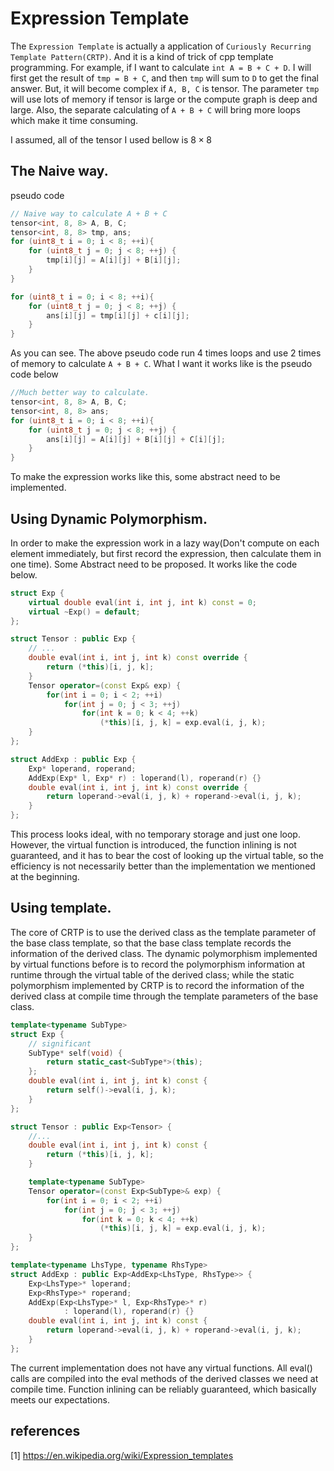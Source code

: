 Expression Template
===

The `Expression Template` is actually a application of `Curiously Recurring Template Pattern(CRTP)`. And it is a kind of trick of cpp template programming. For example, if I want to calculate `int A = B + C + D`. I will first get the result of `tmp = B + C`, and then `tmp` will sum to `D` to get the final answer. But, it will become complex if `A, B, C` is tensor. The parameter `tmp` will use lots of memory if tensor is large or the compute graph is deep and large. Also, the separate calculating of `A + B + C` will bring more loops which make it time consuming.

I assumed, all of the tensor I used bellow is $8 \times 8$

## The Naive way.

pseudo code

```cpp
// Naive way to calculate A + B + C
tensor<int, 8, 8> A, B, C;
tensor<int, 8, 8> tmp, ans;
for (uint8_t i = 0; i < 8; ++i){
    for (uint8_t j = 0; j < 8; ++j) {
        tmp[i][j] = A[i][j] + B[i][j];
    }
}

for (uint8_t i = 0; i < 8; ++i){
    for (uint8_t j = 0; j < 8; ++j) {
        ans[i][j] = tmp[i][j] + c[i][j];
    }
}
```

As you can see. The above pseudo code run 4 times loops and use 2 times of memory to calculate `A + B + C`. What I want it works like is the pseudo code below

```cpp
//Much better way to calculate.
tensor<int, 8, 8> A, B, C;
tensor<int, 8, 8> ans;
for (uint8_t i = 0; i < 8; ++i){
    for (uint8_t j = 0; j < 8; ++j) {
        ans[i][j] = A[i][j] + B[i][j] + C[i][j];
    }
}
```

To make the expression works like this, some abstract need to be implemented.

## Using Dynamic Polymorphism.

In order to make the expression work in a lazy way(Don't compute on each element immediately, but first record the expression, then calculate them in one time). Some Abstract need to be proposed. It works like the code below.

```cpp
struct Exp {
    virtual double eval(int i, int j, int k) const = 0;
    virtual ~Exp() = default;
};

struct Tensor : public Exp {
    // ...
    double eval(int i, int j, int k) const override {
        return (*this)[i, j, k];
    }
    Tensor operator=(const Exp& exp) {
        for(int i = 0; i < 2; ++i) 
            for(int j = 0; j < 3; ++j)
                for(int k = 0; k < 4; ++k)
                    (*this)[i, j, k] = exp.eval(i, j, k);
    }
};

struct AddExp : public Exp {
    Exp* loperand, roperand;
    AddExp(Exp* l, Exp* r) : loperand(l), roperand(r) {}
    double eval(int i, int j, int k) const override {
        return loperand->eval(i, j, k) + roperand->eval(i, j, k);
    }
};
```

This process looks ideal, with no temporary storage and just one loop. However, the virtual function is introduced, the function inlining is not guaranteed, and it has to bear the cost of looking up the virtual table, so the efficiency is not necessarily better than the implementation we mentioned at the beginning.

## Using template.

The core of CRTP is to use the derived class as the template parameter of the base class template, so that the base class template records the information of the derived class. The dynamic polymorphism implemented by virtual functions before is to record the polymorphism information at runtime through the virtual table of the derived class; while the static polymorphism implemented by CRTP is to record the information of the derived class at compile time through the template parameters of the base class.

```cpp
template<typename SubType>
struct Exp {
    // significant
    SubType* self(void) {
        return static_cast<SubType*>(this);
    };
    double eval(int i, int j, int k) const {
        return self()->eval(i, j, k);
    }
};

struct Tensor : public Exp<Tensor> {
    //...
    double eval(int i, int j, int k) const {
        return (*this)[i, j, k];
    }

    template<typename SubType>
    Tensor operator=(const Exp<SubType>& exp) {
        for(int i = 0; i < 2; ++i) 
            for(int j = 0; j < 3; ++j)
                for(int k = 0; k < 4; ++k)
                    (*this)[i, j, k] = exp.eval(i, j, k);
    }
};

template<typename LhsType, typename RhsType>
struct AddExp : public Exp<AddExp<LhsType, RhsType>> {
    Exp<LhsType>* loperand;
    Exp<RhsType>* roperand;
    AddExp(Exp<LhsType>* l, Exp<RhsType>* r) 
            : loperand(l), roperand(r) {}
    double eval(int i, int j, int k) const {
        return loperand->eval(i, j, k) + roperand->eval(i, j, k);
    }
};
```

The current implementation does not have any virtual functions. All eval() calls are compiled into the eval methods of the derived classes we need at compile time. Function inlining can be reliably guaranteed, which basically meets our expectations.

## references
[1] https://en.wikipedia.org/wiki/Expression_templates